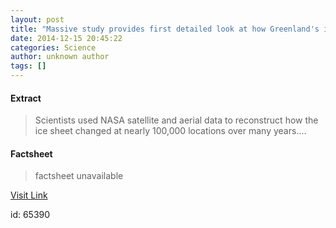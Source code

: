```yaml
---
layout: post
title: "Massive study provides first detailed look at how Greenland's ice is vanishing"
date: 2014-12-15 20:45:22
categories: Science
author: unknown author
tags: []
---
```



#### Extract
>Scientists used NASA satellite and aerial data to reconstruct how the ice sheet changed at nearly 100,000 locations over many years....

#### Factsheet
>factsheet unavailable

[Visit Link](http://feeds.sciencedaily.com/~r/sciencedaily/~3/CkWDl7V9bEo/141215154522.htm)

id:   65390


